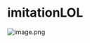 # imitationLOL

![image.png](http://upload-images.jianshu.io/upload_images/2858691-e2a9d0885f4acc57.png?imageMogr2/auto-orient/strip%7CimageView2/2/w/480)